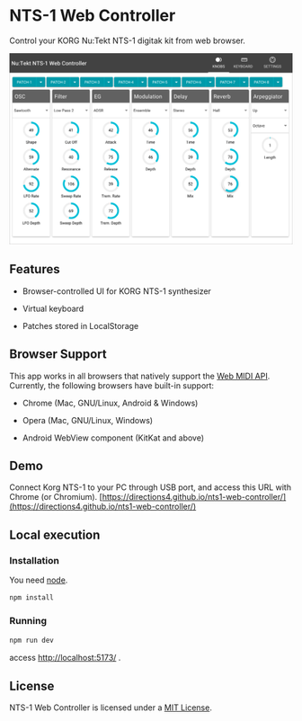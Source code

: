 # NTS-1 Web Controller

Control your KORG Nu:Tekt NTS-1 digitak kit from web browser.

![screenshot.png](screenshot.png)

## Features

* Browser-controlled UI for KORG NTS-1 synthesizer

* Virtual keyboard

* Patches stored in LocalStorage

## Browser Support

This app works in all browsers that natively support the [Web MIDI API](https://www.w3.org/TR/webmidi/). Currently, the following browsers have built-in support:

* Chrome (Mac, GNU/Linux, Android & Windows)

* Opera (Mac, GNU/Linux, Windows)

* Android WebView component (KitKat and above)

## Demo

Connect Korg NTS-1 to your PC through USB port, and access this URL with Chrome (or Chromium).
[https://directions4.github.io/nts1-web-controller/](https://directions4.github.io/nts1-web-controller/)

## Local execution

### Installation

You need [node](https://nodejs.org/).

```sh
npm install
```

### Running

```sh
npm run dev
```

access [http://localhost:5173/](http://localhost:5173/) .

## License

NTS-1 Web Controller is licensed under a [MIT License](./LICENSE).
